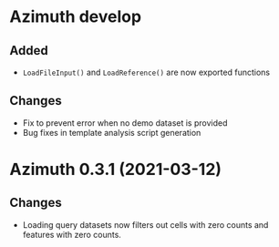 # Azimuth develop

## Added
- `LoadFileInput()` and `LoadReference()` are now exported functions

## Changes
- Fix to prevent error when no demo dataset is provided
- Bug fixes in template analysis script generation

# Azimuth 0.3.1 (2021-03-12)

## Changes
- Loading query datasets now filters out cells with zero counts and features with zero counts.

